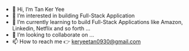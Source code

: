 - 👋 Hi, I’m Tan Ker Yee
- 👀 I’m interested in building Full-Stack Application
- 🌱 I’m currently learning to build Full-Stack Applications like Amazon, Linkedin, Netflix and so forth ...
- 💞️ I’m looking to collaborate on ...
- 📫 How to reach me 👉 keryeetan0930@gmail.com

<!---
keryeetan939413/keryeetan939413 is a ✨ special ✨ repository because its `README.md` (this file) appears on your GitHub profile.
You can click the Preview link to take a look at your changes.
--->

